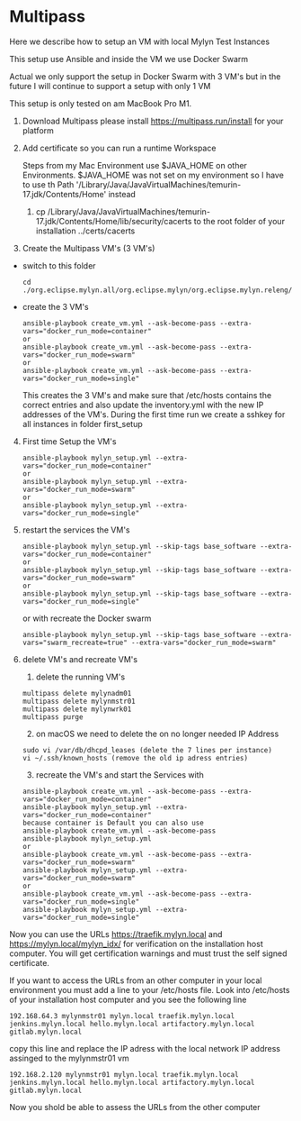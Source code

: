 # Multipass

Here we describe how to setup an VM with local Mylyn Test Instances

This setup use Ansible and inside the VM we use Docker Swarm

Actual we only support the setup in Docker Swarm with 3 VM's but in the
future I will continue to support a setup with only 1 VM

This setup is only tested on am MacBook Pro M1.

1. Download Multipass
   please install https://multipass.run/install for your platform
2. Add certificate so you can run a runtime Workspace
   
   Steps from my Mac Environment use $JAVA_HOME on other Environments.
   $JAVA_HOME was not set on my environment so I have to use th Path '/Library/Java/JavaVirtualMachines/temurin-17.jdk/Contents/Home' instead

   1. cp /Library/Java/JavaVirtualMachines/temurin-17.jdk/Contents/Home/lib/security/cacerts to the root folder of your installation ../certs/cacerts
3. Create the Multipass VM's (3 VM's)
  - switch to this folder
     ```
     cd ./org.eclipse.mylyn.all/org.eclipse.mylyn/org.eclipse.mylyn.releng/multipass/
     ```
  - create the 3 VM's
     ```
     ansible-playbook create_vm.yml --ask-become-pass --extra-vars="docker_run_mode=container"
     or
     ansible-playbook create_vm.yml --ask-become-pass --extra-vars="docker_run_mode=swarm"
     or
     ansible-playbook create_vm.yml --ask-become-pass --extra-vars="docker_run_mode=single"
     ```
     This creates the 3 VM's and make sure that /etc/hosts contains the correct entries
     and also update the inventory.yml with the new IP addresses of the VM's.
     During the first time run we create a sshkey for all instances in folder first_setup
4. First time Setup the VM's
   ```
   ansible-playbook mylyn_setup.yml --extra-vars="docker_run_mode=container"
   or
   ansible-playbook mylyn_setup.yml --extra-vars="docker_run_mode=swarm"
   or
   ansible-playbook mylyn_setup.yml --extra-vars="docker_run_mode=single"
   ```
5. restart the services the VM's 
   ```
   ansible-playbook mylyn_setup.yml --skip-tags base_software --extra-vars="docker_run_mode=container"
   or
   ansible-playbook mylyn_setup.yml --skip-tags base_software --extra-vars="docker_run_mode=swarm"
   or
   ansible-playbook mylyn_setup.yml --skip-tags base_software --extra-vars="docker_run_mode=single"
   ```
   or with recreate the Docker swarm 
   ```
   ansible-playbook mylyn_setup.yml --skip-tags base_software --extra-vars="swarm_recreate=true" --extra-vars="docker_run_mode=swarm"
   ```

6. delete VM's and recreate VM's 
   1. delete the running VM's
   ```
   multipass delete mylynadm01 
   multipass delete mylynmstr01
   multipass delete mylynwrk01
   multipass purge
   ```
   2. on macOS we need to delete the on no longer needed IP Address 
    ```
   sudo vi /var/db/dhcpd_leases (delete the 7 lines per instance)
   vi ~/.ssh/known_hosts (remove the old ip adress entries)
   ```
   3. recreate the VM's and start the Services with
   ```
   ansible-playbook create_vm.yml --ask-become-pass --extra-vars="docker_run_mode=container"
   ansible-playbook mylyn_setup.yml --extra-vars="docker_run_mode=container"
   because container is Default you can also use 
   ansible-playbook create_vm.yml --ask-become-pass
   ansible-playbook mylyn_setup.yml
   or
   ansible-playbook create_vm.yml --ask-become-pass --extra-vars="docker_run_mode=swarm"
   ansible-playbook mylyn_setup.yml --extra-vars="docker_run_mode=swarm"
   or
   ansible-playbook create_vm.yml --ask-become-pass --extra-vars="docker_run_mode=single"
   ansible-playbook mylyn_setup.yml --extra-vars="docker_run_mode=single"
   ```

Now you can use the URLs https://traefik.mylyn.local and https://mylyn.local/mylyn_idx/ for verification on the installation host computer.
You will get certification warnings and must trust the self signed certificate.

If you want to access the URLs from an other computer in your local environment you must add a line to your /etc/hosts file.
Look into /etc/hosts of your installation host computer and you see the following line
```
192.168.64.3 mylynmstr01 mylyn.local traefik.mylyn.local jenkins.mylyn.local hello.mylyn.local artifactory.mylyn.local gitlab.mylyn.local
```
copy this line and replace the IP adress with the local network IP address assinged to the mylynmstr01 vm
```
192.168.2.120 mylynmstr01 mylyn.local traefik.mylyn.local jenkins.mylyn.local hello.mylyn.local artifactory.mylyn.local gitlab.mylyn.local
```
Now you shold be able to assess the URLs from the other computer
